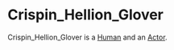 # Crispin_Hellion_Glover

Crispin_Hellion_Glover is a [Human](40000001.md) and an [Actor](202000010.md).